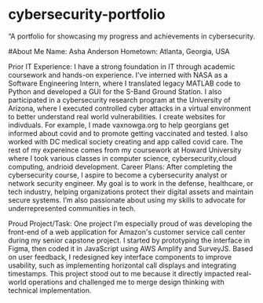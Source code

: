# cybersecurity-portfolio
“A portfolio for showcasing my progress and achievements in cybersecurity.

#About Me
Name: Asha Anderson
Hometown: Atlanta, Georgia, USA

Prior IT Experience:
I have a strong foundation in IT through academic coursework and hands-on experience. I’ve interned with NASA as a Software Engineering Intern, where I translated legacy MATLAB code to Python and developed a GUI for the S-Band Ground Station. I also participated in a cybersecurity research program at the University of Arizona, where I executed controlled cyber attacks in a virtual environment to better understand real world vulnerabilities. I create websites for indivduals. For example, I made vaxnowga.org to help georgians get informed about covid and to promote getting vaccinated and tested. I also worked with DC medical society creating and app called covid care. The rest of my expereince comes from my coursework at Howard University where I took various classes in computer science, cybersecurity,cloud computing, andrioid development. 
Career Plans:
After completing the cybersecurity course, I aspire to become a cybersecurity analyst or network security engineer. My goal is to work in the defense, healthcare, or tech industry, helping organizations protect their digital assets and maintain secure systems. I’m also passionate about using my skills to advocate for underrepresented communities in tech.

Proud Project/Task:
One project I’m especially proud of was developing the front-end of a web application for Amazon's customer service call center during my senior capstone project. I started by prototyping the interface in Figma, then coded it in JavaScript using AWS Amplify and SurveyJS. Based on user feedback, I redesigned key interface components to improve usability, such as implementing horizontal call displays and integrating timestamps. This project stood out to me because it directly impacted real-world operations and challenged me to merge design thinking with technical implementation.
